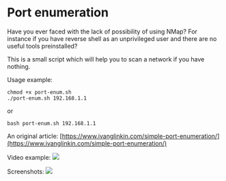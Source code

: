 # Port enumeration

Have you ever faced with the lack of possibility of using NMap? For instance if you have reverse shell as an unprivileged user and there are no useful tools preinstalled?

This is a small script which will help you to scan a network if you have nothing.

Usage example:
```
chmod +x port-enum.sh
./port-enum.sh 192.168.1.1
```
or
```
bash port-enum.sh 192.168.1.1
```


An original article:
[https://www.ivanglinkin.com/simple-port-enumeration/](https://www.ivanglinkin.com/simple-port-enumeration/)


Video example:
![](https://www.ivanglinkin.com/wp-content/uploads/2020/09/spe_gif.gif)

Screenshots:
![](https://www.ivanglinkin.com/wp-content/uploads/2020/09/spe-012.png)
